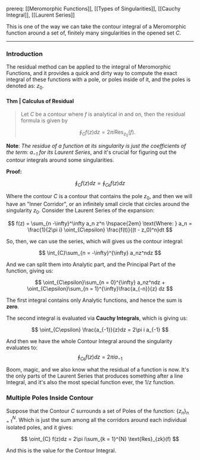 prereq: [[Meromorphic Functions]], [[Types of Singularities]], [[Cauchy Integral]], [[Laurent Series]]

This is one of the way we can take the contour integral of a Meromorphic function around a set of, finitely many singularities in the opened set $C$. 

---
### **Introduction** 

The residual method can be applied to the integral of Meromorphic Functions, and it provides a quick and dirty way to compute the exact integral of these functions with a pole, or poles inside of it, and the poles is denoted as: $z_0$. 

#### **Thm | Calculus of Residual**
> Let $C$ be a contour where $f$ is analytical in and on, then the residual formula is given by 
>
> $$
> \oint_C f(z)dz = 2\pi i \text{Res}_{z_0}(f).
> $$

**Note**: *The residue of a function at its singularity is just the coefficients of the term: $a_{-1}$ for its Laurent Series*, and it's crucial for figuring out the contour integrals around some singularities. 

**Proof:** 

$$\oint_Cf(z)dz = \oint_{C\epsilon} f(z)dz$$

Where the contour $C$ is a contour that contains the pole $z_0$, and then we will have an "Inner Corridor", or an infinitely small circle that circles around the singularity $z_0$. Consider the Laurent Series of the expansion: 

$$
f(z) = \sum_{n -\infty}^\infty a_n z^n \hspace{2em} \text{Where: } a_n = 
\frac{1}{2\pi i} \oint_{C\epsilon} \frac{f(t)}{(t - z_0)^n}dt
$$

So, then, we can use the series, which will gives us the contour integral: 

$$
\int_{C}\sum_{n = -\infty}^{\infty} a_nz^ndz
$$

And we can split them into Analytic part, and the Principal Part of the function, giving us: 

$$
\oint_{C\epsilon}\sum_{n = 0}^{\infty} a_nz^ndz + \oint_{C\epsilon}\sum_{n = 1}^{\infty}\frac{a_{-n}}{z} dz
$$

The first integral contains only Analytic functions, and hence the sum is **zero**. 

The second integral is evaluated via **Cauchy Integrals**, which is giving us: 

$$
\oint_{C\epsilon} \frac{a_{-1}}{z}dz = 2\pi i a_{-1}
$$

And then we have the whole Contour Integral around the singularity evaluates to: 
$$
\oint_{C\epsilon} f(z)dz = 2\pi ia_{-1}
$$

Boom, magic, and we also know what the residual of a function is now. It's the only parts of the Laurent Series that produces something after a line Integral, and it's  also the most special function ever, the $1/z$ function. 

### Multiple Poles Inside Contour
 
Suppose that the Contour $C$ surrounds a set of Poles of the function: $\{z_n\}_{n = 1}^N$. Which is just the sum among all the corridors around each individual isolated poles, and it gives: 

$$
\oint_{C} f(z)dz = 2\pi i\sum_{k = 1}^{N} \text{Res}_{zk}(f)
$$

And this is the value for the Contour Integral. 


